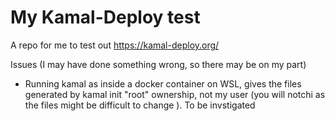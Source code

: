 # My Kamal-Deploy test

A repo for me to test out https://kamal-deploy.org/

Issues (I may have done something wrong, so there may be on my part)
*  Running kamal as inside a docker container on WSL, gives the files generated by kamal init "root"   ownership, not my user (you will notchi as the files might be difficult to change ). To be invstigated

